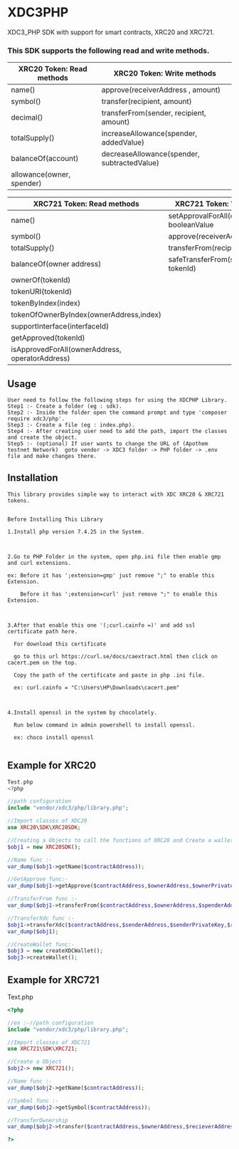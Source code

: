# XDC3PHP

XDC3_PHP SDK with support for smart contracts, XRC20 and XRC721.

### This SDK supports the following read and write methods.

  |    XRC20 Token: Read methods                     |         XRC20 Token: Write methods                       |
  |             ---                                  |                        ---                               | 
  |     name()                                       |       approve(receiverAddress , amount)                  |
  |     symbol()                                     |       transfer(recipient, amount)                        |
  |     decimal()                                    |       transferFrom(sender, recipient, amount)            |
  |     totalSupply()                                |       increaseAllowance(spender, addedValue)             |
  |     balanceOf(account)                           |       decreaseAllowance(spender, subtractedValue)        |
  |     allowance(owner, spender)                    |                                                          |
                                                                                
                                            
  |    XRC721 Token: Read methods                           |     XRC721 Token: Write methods                     |
  |            ----                                         |     ----                                            |
  |       name()                                            |    setApprovalForAll(operatorAddress, booleanValue  |
  |        symbol()                                         |     approve(receiverAddress , tokenId)              |
  |        totalSupply()                                    |     transferFrom(recipient, tokenId)                |
  |        balanceOf(owner address)                         |     safeTransferFrom(spender, tokenId)              |
  |        ownerOf(tokenId)                                 |                                                     |
  |        tokenURI(tokenId)                                |                                                     |
  |        tokenByIndex(index)                              |                                                     |
  |        tokenOfOwnerByIndex(ownerAddress,index)          |                                                     |
  |        supportInterface(interfaceId)                    |                                                     |
  |        getApproved(tokenId)                             |                                                     |
  |        isApprovedForAll(ownerAddress, operatorAddress)  |                                                     |
             

                                                          
##  Usage
```
User need to follow the following steps for using the XDCPHP Library.
Step1 :- Create a folder (eg : sdk).
Step2 :- Inside the folder open the command prompt and type 'composer require xdc3/php'.
Step3 :- Create a file (eg : index.php).
Step4 :- After creating user need to add the path, import the classes and create the object.
Step5 :- (optional) If user wants to change the URL of (Apothem testnet Network)  goto vendor -> XDC3 folder -> PHP folder -> .env file and make changes there.
```

## Installation

```
This library provides simple way to interact with XDC XRC20 & XRC721 tokens.


Before Installing This Library

1.Install php version 7.4.25 in the System.



2.Go to PHP Folder in the system, open php.ini file then enable gmp and curl extensions.

ex: Before it has ';extension=gmp' just remove ";" to enable this Extension.

    Before it has ';extension=curl' just remove ";" to enable this Extension.



3.After that enable this one '(;curl.cainfo =)' and add ssl certificate path here.

  For download this certificate

  go to this url https://curl.se/docs/caextract.html then click on cacert.pem on the top.

  Copy the path of the certificate and paste in php .ini file.

  ex: curl.cainfo = "C:\Users\HP\Downloads\cacert.pem"



4.Install openssl in the system by chocolately.

  Run below command in admin powershell to install openssl.

  ex: choco install openssl
      
```

## Example for XRC20
```php
Test.php
<?php

//path configuration
include "vendor/xdc3/php/library.php";

//Import classes of XDC20
use XRC20\SDK\XRC20SDK;

//Creating a Objects to call the functions of XRC20 and Create a wallet for the User
$obj1 = new XRC20SDK();

//Name func :-
var_dump($obj1->getName($contractAddress));

//GetApprove func:-
var_dump($obj1->getApprove($contractAddress,$ownerAddress,$ownerPrivateKey,$spenderAddress,$tokenAmount));

//TransferFrom func :-
var_dump($obj1->transferFrom($contractAddress,$ownerAddress,$spenderAddress,$spenderPrivateKey,$recieverAddress,$tokenAmount));

//TransferXdc func :-
$obj1->transferXdc($contractAddress,$senderAddress,$senderPrivateKey,$recieverAddress,$xdcAmount);
var_dump($obj1);

//CreateWallet func:-
$obj3 = new createXDCWallet();
$obj3->createWallet();
```

## Example for XRC721
Text.php
```php 
<?php

//ex :-//path configuration
include "vendor/xdc3/php/library.php";

//Import classes of XDC721
use XRC721\SDK\XRC721;

//Create a Object
$obj2-> new XRC721();

//Name func :-
var_dump($obj2->getName($contractAddress));

//Symbol func :-
var_dump($obj2->getSymbol($contractAddress));

//TransferOwnership
var_dump($obj2->transfer($contractAddress,$ownerAddress,$recieverAddress,$tokenId,$approvedPrivateKey));

?>
```
